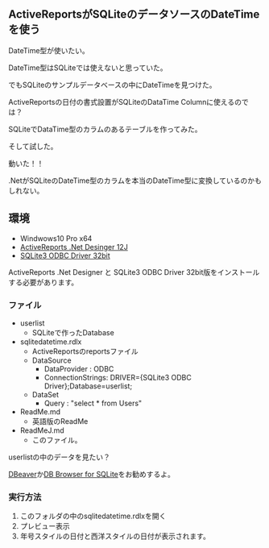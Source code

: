 ActiveReportsがSQLiteのデータソースのDateTimeを使う
---------------------------------------

DateTime型が使いたい。

DateTime型はSQLiteでは使えないと思っていた。

でもSQLiteのサンプルデータベースの中にDateTimeを見つけた。

ActiveReportsの日付の書式設置がSQLiteのDataTime Columnに使えるのでは？

SQLiteでDataTime型のカラムのあるテーブルを作ってみた。

そして試した。

動いた！！

.NetがSQLiteのDateTime型のカラムを本当のDateTime型に変換しているのかもしれない。

## 環境

- Windwows10 Pro x64
- [ActiveReports .Net Desinger 12J](https://www.grapecity.co.jp/developer/activereports)
- [SQLite3 ODBC Driver 32bit](http://www.ch-werner.de/sqliteodbc/sqliteodbc.exe)

ActiveReports .Net Designer と SQLite3 ODBC Driver 32bit版をインストールする必要があります。

### ファイル

- userlist
    - SQLiteで作ったDatabase
- sqlitedatetime.rdlx
    - ActiveReportsのreportsファイル
    - DataSource
        - DataProvider : ODBC 
        - ConnectionStrings: DRIVER={SQLite3 ODBC Driver};Database=userlist;
    - DataSet
        - Query : "select * from Users"
- ReadMe.md
    - 英語版のReadMe
- ReadMeJ.md
    - このファイル。

userlistの中のデータを見たい？

[DBeaver](https://dbeaver.io/)か[DB Browser for SQLite](https://sqlitebrowser.org/)をお勧めするよ。


### 実行方法

1. このフォルダの中のsqlitedatetime.rdlxを開く
2. プレビュー表示
3. 年号スタイルの日付と西洋スタイルの日付が表示されます。